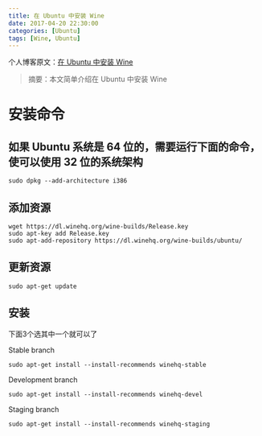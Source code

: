 ```yaml
---
title: 在 Ubuntu 中安装 Wine
date: 2017-04-20 22:30:00
categories: [Ubuntu]
tags: [Wine, Ubuntu]
---
```


个人博客原文：[在 Ubuntu 中安装 Wine](https://1csh1.github.io/2017/04/20/how-to-install-wine-in-ubuntu)

> 摘要：本文简单介绍在 Ubuntu 中安装 Wine

# 安装命令

## 如果 Ubuntu 系统是 64 位的，需要运行下面的命令，使可以使用 32 位的系统架构

```
sudo dpkg --add-architecture i386 

```

## 添加资源

```
wget https://dl.winehq.org/wine-builds/Release.key
sudo apt-key add Release.key
sudo apt-add-repository https://dl.winehq.org/wine-builds/ubuntu/
```

## 更新资源

```
sudo apt-get update
```

## 安装
下面3个选其中一个就可以了


Stable branch	
```
sudo apt-get install --install-recommends winehq-stable
```

Development branch	

```
sudo apt-get install --install-recommends winehq-devel
```

Staging branch	

```
sudo apt-get install --install-recommends winehq-staging
```
















